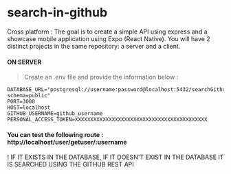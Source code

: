 # search-in-github
Cross platform : The goal is to create a simple API using express and a showcase mobile application using Expo (React Native).
You will have 2 distinct projects in the same repository: a server and a client.


#### **ON SERVER**

> Create an .env file and provide the information below :   
```
DATABASE_URL="postgresql://username:password@localhost:5432/searchGithub?schema=public"  
PORT=3000 
HOST=localhost  
GITHUB_USERNAME=github_username
PERSONAL_ACCESS_TOKEN=XXXXXXXXXXXXXXXXXXXXXXXXXXXXXXXXXXXXXXXXXXX
```

#### You can test the following route : http://localhost/user/getuser/:username 
 ! IF IT EXISTS IN THE DATABASE, IF IT DOESN'T EXIST IN THE DATABASE IT IS SEARCHED USING THE GITHUB REST API
